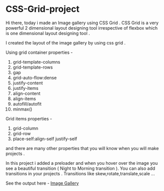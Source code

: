# CSS-Grid-project
Hi there,
today i made an Image gallery using CSS Grid .
CSS Grid is a very powerful 2 dimensional layout designing tool irrespective of flexbox which is one dimensional layout designing tool .

I created the layout of the image gallery by using css grid .

Using grid container properties -
1. grid-template-columns
2. grid-template-rows
3. gap
4. grid-auto-flow:dense
5. justify-content
6. justify-items
7. align-content
8. align-items
9. autofill/autofit
10. minmax()

Grid items properties -
1. grid-column
2. grid-row
3. place-self:align-self justify-self

and there are many other properties that you will know when you will make projects .

In this project i added a preloader and when you hover over the image you see a beautiful transition ( Night to Morning transition ). 
You can also add transitions in your projects . Transitions like skew,rotate,translate,scale ...

See the output here - [Image Gallery](https://anjali-git-hub.github.io/CSS-Grid-project/ "CSS GRIDS")


